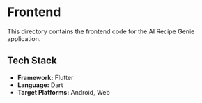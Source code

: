 # Frontend

This directory contains the frontend code for the AI Recipe Genie application.

## Tech Stack

- **Framework:** Flutter
- **Language:** Dart
- **Target Platforms:** Android, Web
